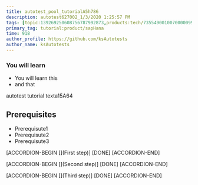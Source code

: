 ```yaml
---
title: autotest_pool_tutorialA5h786
description: autotest627002_1/3/2020 1:25:57 PM
tags: [topic:139269250608756787992873,products:tech/73554900100700000996,tutorial:experience/advanced]
primary_tag: tutorial:product/sapHana
time: 918
author_profile: https://github.com/ksAutotests
author_name: ksAutotests
---
```

### You will learn
- You will learn this
- and that

autotest tutorial texta15A64

## Prerequisites
- Prerequisute1
- Prerequisute2
- Prerequisute3

[ACCORDION-BEGIN [](First step)]
[DONE]
[ACCORDION-END]

[ACCORDION-BEGIN [](Second step)]
[DONE]
[ACCORDION-END]

[ACCORDION-BEGIN [](Third step)]
[DONE]
[ACCORDION-END]

